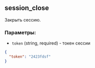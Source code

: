 ## session_close
Закрыть сессию.

### Параметры:
- ```token``` (string, required) - токен сессии
```json
{
  "token": "2423fdsf"
}
```
